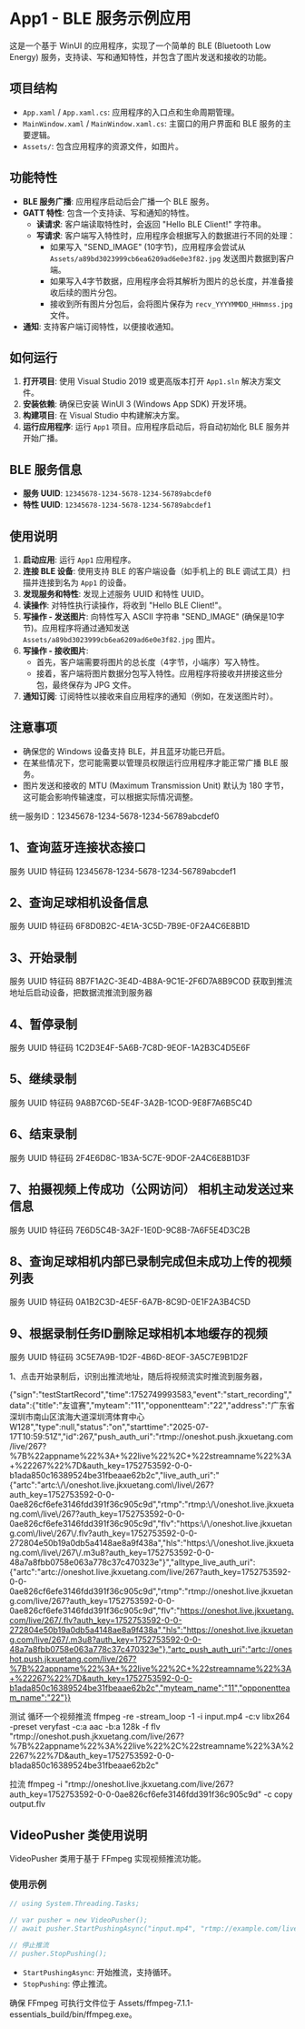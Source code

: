 # App1 - BLE 服务示例应用

这是一个基于 WinUI 的应用程序，实现了一个简单的 BLE (Bluetooth Low Energy) 服务，支持读、写和通知特性，并包含了图片发送和接收的功能。

## 项目结构

- `App.xaml` / `App.xaml.cs`: 应用程序的入口点和生命周期管理。
- `MainWindow.xaml` / `MainWindow.xaml.cs`: 主窗口的用户界面和 BLE 服务的主要逻辑。
- `Assets/`: 包含应用程序的资源文件，如图片。

## 功能特性

- **BLE 服务广播**: 应用程序启动后会广播一个 BLE 服务。
- **GATT 特性**: 包含一个支持读、写和通知的特性。
  - **读请求**: 客户端读取特性时，会返回 "Hello BLE Client!" 字符串。
  - **写请求**: 客户端写入特性时，应用程序会根据写入的数据进行不同的处理：
    - 如果写入 "SEND_IMAGE" (10字节)，应用程序会尝试从 `Assets/a89bd3023999cb6ea6209ad6e0e3f82.jpg` 发送图片数据到客户端。
    - 如果写入4字节数据，应用程序会将其解析为图片的总长度，并准备接收后续的图片分包。
    - 接收到所有图片分包后，会将图片保存为 `recv_YYYYMMDD_HHmmss.jpg` 文件。
- **通知**: 支持客户端订阅特性，以便接收通知。

## 如何运行

1.  **打开项目**: 使用 Visual Studio 2019 或更高版本打开 `App1.sln` 解决方案文件。
2.  **安装依赖**: 确保已安装 WinUI 3 (Windows App SDK) 开发环境。
3.  **构建项目**: 在 Visual Studio 中构建解决方案。
4.  **运行应用程序**: 运行 `App1` 项目。应用程序启动后，将自动初始化 BLE 服务并开始广播。

## BLE 服务信息

- **服务 UUID**: `12345678-1234-5678-1234-56789abcdef0`
- **特性 UUID**: `12345678-1234-5678-1234-56789abcdef1`

## 使用说明

1.  **启动应用**: 运行 `App1` 应用程序。
2.  **连接 BLE 设备**: 使用支持 BLE 的客户端设备（如手机上的 BLE 调试工具）扫描并连接到名为 `App1` 的设备。
3.  **发现服务和特性**: 发现上述服务 UUID 和特性 UUID。
4.  **读操作**: 对特性执行读操作，将收到 "Hello BLE Client!"。
5.  **写操作 - 发送图片**: 向特性写入 ASCII 字符串 "SEND_IMAGE" (确保是10字节)。应用程序将通过通知发送 `Assets/a89bd3023999cb6ea6209ad6e0e3f82.jpg` 图片。
6.  **写操作 - 接收图片**: 
    - 首先，客户端需要将图片的总长度（4字节，小端序）写入特性。
    - 接着，客户端将图片数据分包写入特性。应用程序将接收并拼接这些分包，最终保存为 JPG 文件。
7.  **通知订阅**: 订阅特性以接收来自应用程序的通知（例如，在发送图片时）。

## 注意事项

- 确保您的 Windows 设备支持 BLE，并且蓝牙功能已开启。
- 在某些情况下，您可能需要以管理员权限运行应用程序才能正常广播 BLE 服务。
- 图片发送和接收的 MTU (Maximum Transmission Unit) 默认为 180 字节，这可能会影响传输速度，可以根据实际情况调整。

统一服务ID：12345678-1234-5678-1234-56789abcdef0

## 1、查询蓝牙连接状态接口
服务 UUID
特征码 12345678-1234-5678-1234-56789abcdef1

## 2、查询足球相机设备信息
服务 UUID
特征码 6F8D0B2C-4E1A-3C5D-7B9E-0F2A4C6E8B1D

## 3、开始录制
服务 UUID
特征码 8B7F1A2C-3E4D-4B8A-9C1E-2F6D7A8B9COD
获取到推流地址后启动设备，把数据流推流到服务器


## 4、暂停录制
服务 UUID
特征码 1C2D3E4F-5A6B-7C8D-9EOF-1A2B3C4D5E6F

## 5、继续录制
服务 UUID
特征码 9A8B7C6D-5E4F-3A2B-1COD-9E8F7A6B5C4D

## 6、结束录制
服务 UUID
特征码 2F4E6D8C-1B3A-5C7E-9DOF-2A4C6E8B1D3F

## 7、拍摄视频上传成功（公网访问） 相机主动发送过来信息
服务 UUID
特征码 7E6D5C4B-3A2F-1E0D-9C8B-7A6F5E4D3C2B

## 8、查询足球相机内部已录制完成但未成功上传的视频列表
服务 UUID
特征码 0A1B2C3D-4E5F-6A7B-8C9D-0E1F2A3B4C5D

## 9、根据录制任务ID删除足球相机本地缓存的视频
服务 UUID
特征码 3C5E7A9B-1D2F-4B6D-8EOF-3A5C7E9B1D2F

1、点击开始录制后，识别出推流地址，随后将视频流实时推流到服务器，

{"sign":"testStartRecord","time":1752749993583,"event":"start_recording","data":{"title":"友谊赛","myteam":"11","opponentteam":"22","address":"广东省深圳市南山区滨海大道深圳湾体育中心W128","type":null,"status":"on","starttime":"2025-07-17T10:59:51Z","id":267,"push_auth_uri":"rtmp://oneshot.push.jkxuetang.com/live/267?%7B%22appname%22%3A+%22live%22%2C+%22streamname%22%3A+%22267%22%7D&auth_key=1752753592-0-0-b1ada850c16389524be31fbeaae62b2c","live_auth_uri":"{\"artc\":\"artc:\\/\\/oneshot.live.jkxuetang.com\\/live\\/267?auth_key=1752753592-0-0-0ae826cf6efe3146fdd391f36c905c9d\",\"rtmp\":\"rtmp:\\/\\/oneshot.live.jkxuetang.com\\/live\\/267?auth_key=1752753592-0-0-0ae826cf6efe3146fdd391f36c905c9d\",\"flv\":\"https:\\/\\/oneshot.live.jkxuetang.com\\/live\\/267\\/.flv?auth_key=1752753592-0-0-272804e50b19a0db5a4148ae8a9f438a\",\"hls\":\"https:\\/\\/oneshot.live.jkxuetang.com\\/live\\/267\\/.m3u8?auth_key=1752753592-0-0-48a7a8fbb0758e063a778c37c470323e\"}","alltype_live_auth_uri":{"artc":"artc://oneshot.live.jkxuetang.com/live/267?auth_key=1752753592-0-0-0ae826cf6efe3146fdd391f36c905c9d","rtmp":"rtmp://oneshot.live.jkxuetang.com/live/267?auth_key=1752753592-0-0-0ae826cf6efe3146fdd391f36c905c9d","flv":"https://oneshot.live.jkxuetang.com/live/267/.flv?auth_key=1752753592-0-0-272804e50b19a0db5a4148ae8a9f438a","hls":"https://oneshot.live.jkxuetang.com/live/267/.m3u8?auth_key=1752753592-0-0-48a7a8fbb0758e063a778c37c470323e"},"artc_push_auth_uri":"artc://oneshot.push.jkxuetang.com/live/267?%7B%22appname%22%3A+%22live%22%2C+%22streamname%22%3A+%22267%22%7D&auth_key=1752753592-0-0-b1ada850c16389524be31fbeaae62b2c","myteam_name":"11","opponentteam_name":"22"}}

测试
循环一个视频推流
ffmpeg -re -stream_loop -1 -i input.mp4 -c:v libx264 -preset veryfast -c:a aac -b:a 128k -f flv "rtmp://oneshot.push.jkxuetang.com/live/267?%7B%22appname%22%3A%22live%22%2C%22streamname%22%3A%22267%22%7D&auth_key=1752753592-0-0-b1ada850c16389524be31fbeaae62b2c"

拉流
ffmpeg -i "rtmp://oneshot.live.jkxuetang.com/live/267?auth_key=1752753592-0-0-0ae826cf6efe3146fdd391f36c905c9d" -c copy output.flv


## VideoPusher 类使用说明

VideoPusher 类用于基于 FFmpeg 实现视频推流功能。

### 使用示例

```csharp
// using System.Threading.Tasks;

// var pusher = new VideoPusher();
// await pusher.StartPushingAsync("input.mp4", "rtmp://example.com/live/stream", true);

// 停止推流
// pusher.StopPushing();
```

- `StartPushingAsync`: 开始推流，支持循环。
- `StopPushing`: 停止推流。

确保 FFmpeg 可执行文件位于 Assets/ffmpeg-7.1.1-essentials_build/bin/ffmpeg.exe。

